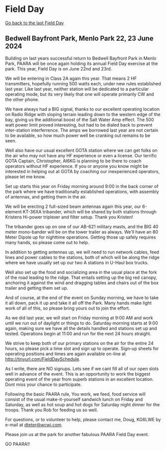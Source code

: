 # Field Day

[Go back to the last Field Day](/fieldday.html)

## Bedwell Bayfront Park, Menlo Park 22, 23 June 2024

Building on last years successful return to Bedwell Bayfront Park in Menlo Park, PAARA will be once again holding its annual Field Day exercise at the park. This year, Field Day is on June 22nd and 23rd.

We will be entering in Class 2A again this year. That means 2 HF transmitters, hopefully running 500 watts each, under new rules established last year. Like last year, neither station will be dedicated to a particular operating mode, but its very likely that one will operate primarily CW and the other phone.

We have always had a BIG signal, thanks to our excellent operating location on Radio Ridge with sloping terrain leading down to the western edge of the bay, giving us the additional boost of the Salt Water Amp effect. The 500 watt power limit proved interesting, but had to be dialed back to prevent inter-station interferrence. The amps we borrowed last year are not certain to be available, so how much power well be cranking out remains to be seen.

Well also have our usual excellent GOTA station where we can get folks on the air who may not have any HF experience or even a license. Our terrific GOTA Captain, Christopher, AI6KG is planning to be there to coach operators without HF experience. If you or anyone you know might be interested in helping out at GOTA by coaching our inexperienced operators, please let me know.

Set up starts this year on Friday morning around 9:00 in the back corner of the park where we have traditionally established operations, with assembly of antennas, and getting them in the air.

We will be erecting 2 full-sized beam antennas again this year, our 6-element KT-36XA tribander, which will be shared by both stations through Kristens Hi-power triplexer and filter setup. Thank you Kristen!

The tribander goes up on one of our AB-621 military masts, and the BIG 40 meter mono-bander will be on the tower trailer as always. We'll have an 80 Meter Dipole up for nighttime operations. Getting those up safely requires many hands, so please come out to help.

In addition to getting antennas up, we will need to run network cables, feed lines and power cables to the stations, both of which will be along the ridge where we have usually set up our two A stations in U-Haul box trucks.

Well also set up the food and socializing area in the usual place at the fork of the road leading to the ridge. That entails setting up the big red canopy, anchoring it against the wind and dragging tables and chairs out of the box trailer and getting them set up.

And of course, at the end of the event on Sunday morning, we have to take it all down, pack it up and take it all off the Park. Many hands make light work of all of this, so please bring yours out to join the effort.

As we did last year, we will start on Friday morning at 9:00 AM and work until we run out of daylight or things to do. Saturday morning starts at 9:00 again, making sure we have all the details handled and stations set up and tested. Operations begin at 11:00 and run for the next 24 hours straight.

We strive to keep both of our primary stations on the air for the entire 24 hours, so please pick a time slot and sign up to operate. Sign-up sheets for operating positions and times are again available on-line at <http://tinyurl.com/FieldDaySchedule>.

As I write, there are NO signups. Lets see if we cant fill all of our open slots well in advance of the event. This is an opportunity to work the biggest operating event of the year from superb stations in an excellent location. Dont miss your chance to participate.

Following the basic PAARA rule, You work, we feed, food service will consist of the usual make-it-yourself sandwich lunch on Friday and Saturday, as well as hot soup and hot dogs for Saturday night dinner for the troops. Thank you Rob for feeding us so well.

For questions, or to volunteer to help, please contact me, Doug, KG6LWE by e-mail at <dteter@wcwi.com>.

Please join us at the park for another fabulous PAARA Field Day event.

GO PAARA!!
